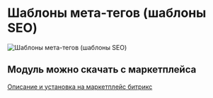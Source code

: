 # Шаблоны мета-тегов (шаблоны SEO) 
![Шаблоны мета-тегов (шаблоны SEO) ](http://marketplace.1c-bitrix.ru/upload/resize_cache/update/2ec/1024_600_175511db9cefbc414a902a46f1b8fae16/screely_1580446599424.png)
## Модуль можно скачать с маркетплейса
[Описание и установка на маркетплейс битрикс](http://marketplace.1c-bitrix.ru/solutions/isaev.seotemplate/)